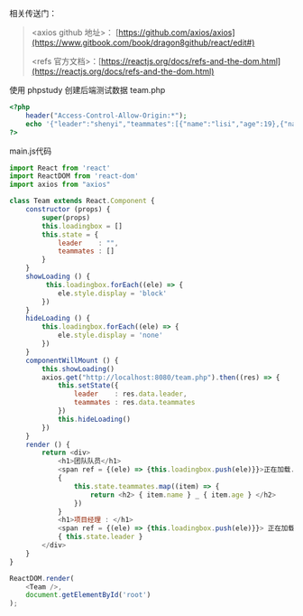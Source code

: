 相关传送门：

> &lt;axios github 地址&gt;： [https://github.com/axios/axios](https://www.gitbook.com/book/dragon8github/react/edit#)
>
> &lt;refs 官方文档&gt;：[https://reactjs.org/docs/refs-and-the-dom.html](https://reactjs.org/docs/refs-and-the-dom.html)

使用 phpstudy 创建后端测试数据 team.php

```php
<?php 
    header("Access-Control-Allow-Origin:*");
    echo '{"leader":"shenyi","teammates":[{"name":"lisi","age":19},{"name":"zhangsan","age":20}]}';
?>
```

main.js代码

```js
import React from 'react'
import ReactDOM from 'react-dom'
import axios from "axios"

class Team extends React.Component {
    constructor (props) {
        super(props)
        this.loadingbox = []
        this.state = {
            leader    : "",
            teammates : []            
        }
    }
    showLoading () {
         this.loadingbox.forEach((ele) => {
            ele.style.display = 'block'
        })
    }
    hideLoading () {
        this.loadingbox.forEach((ele) => {
            ele.style.display = 'none'
        })
    }
    componentWillMount () {
        this.showLoading()
        axios.get("http://localhost:8080/team.php").then((res) => {
            this.setState({
                leader    : res.data.leader,
                teammates : res.data.teammates
            })
            this.hideLoading()
        })
    }
    render () {
        return <div>
            <h1>团队队员</h1>
            <span ref = {(ele) => {this.loadingbox.push(ele)}}>正在加载...</span>
            {
                this.state.teammates.map((item) => {
                    return <h2> { item.name } _ { item.age } </h2>
                })
            }
            <h1>项目经理 : </h1>
            <span ref = {(ele) => {this.loadingbox.push(ele)}}> 正在加载... </span>
            { this.state.leader }
        </div>
    }
}

ReactDOM.render(
    <Team />,
    document.getElementById('root')
);

```



